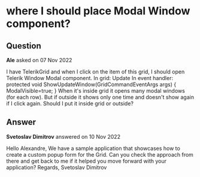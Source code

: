 # where I should place Modal Window component?

## Question

**Ale** asked on 07 Nov 2022

I have TelerikGrid and when I click on the item of this grid, I should open Telerik Window Modal component. <StatusUpdateModalComponent WindowVisible="@ModalVisible"> </StatusUpdateModalComponent> In grid: <GridCommandButton OnClick="ShowUpdateWindow"> Update </GridCommandButton> In event handler: protected void ShowUpdateWindow(GridCommandEventArgs args)
{
ModalVisible=true;
} When it's inside grid it opens many modal windows (for each row). But if outside it shows only one time and doesn't show again if I click again. Should I put it inside grid or outside?

## Answer

**Svetoslav Dimitrov** answered on 10 Nov 2022

Hello Alexandre, We have a sample application that showcases how to create a custom popup form for the Grid. Can you check the approach from there and get back to me if it helped you move forward with your application? Regards, Svetoslav Dimitrov
